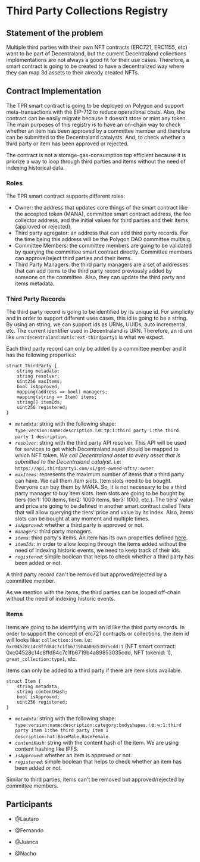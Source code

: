 # Third Party Collections Registry

## Statement of the problem

Multiple third parties with their own NFT contracts (ERC721, ERC1155, etc) want to be part of Decentraland, but the current Decentraland collections implementations are not always a good fit for their use cases. Therefore, a smart contract is going to be created to have a decentralized way where they can map 3d assets to their already created NFTs.

## Contract Implementation

The TPR smart contract is going to be deployed on Polygon and support meta-transactions with the EIP-712 to reduce operational costs. Also, the contract can be easily migrate because it doesn't store or mint any token. The main purposes of this registry is to have an on-chain way to check whether an item has been approved by a committee member and therefore can be submitted to the Decentraland catalysts. And, to check whether a third party or item has been approved or rejected.

The contract is not a storage-gas-consumption top efficient because it is priorize a way to loop through third parties and items without the need of indexing historical data.

### Roles

The TPR smart contract supports different roles:

- Owner: the address that updates core things of the smart contract like the accepted token (MANA), committee smart contract address, the fee collector address, and the initial values for third parties and their items (approved or rejected).
- Third party agregator: an address that can add third party records. For the time being this address will be the Polygon DAO committee multisig.
- Committee Members: the committee members are going to be validated by querying the committee smart contract directly. Committee members can approve/reject third parties and their items.
- Third Party Managers: the third party managers are a set of addresses that can add items to the third party record previously added by someone on the committee. Also, they can update the third party and items metadata.

### Third Party Records

The third party record is going to be identified by its unique id. For simplicity and in order to support different uses cases, this id is going to be a string. By using an string, we can support ids as URNs, UUIDs, auto incremental, etc. The current identifier used in Decentraland is URN. Therefore, an id urn like `urn:decentraland:matic:ext-thirdparty1` is what we expect.

Each third party record can only be added by a committee member and it has the following properties:

```solidity
struct ThirdParty {
    string metadata;
    string resolver;
    uint256 maxItems;
    bool isApproved;
    mapping(address => bool) managers;
    mapping(string => Item) items;
    string[] itemIds;
    uint256 registered;
}
```

- _`metadata`_: string with the following shape: `type:version:name:description`. i.e: `tp:1:third party 1:the third party 1 description`.
- _`resolver`_: string with the third party API resolver. This API will be used for services to get which Decentraland asset should be mapped to which NFT token. _We call Decentraland asset to every asset that is submitted to the Decentraland catalyst_. i.e: `https://api.thirdparty1.com/v1/get-owned-nfts/:owner`
- _`maxItems`_: represents the maximum number of items that a third party can have. We call them _item slots_. Item slots need to be bought. Everyone can buy them by MANA. So, it is not necessary to be a third party manager to buy item slots. Item slots are going to be bought by tiers (tier1: 100 items, tier2: 1000 items, tier3: 1000, etc.). The tiers' value and price are going to be defined in another smart contract called Tiers that will allow querying the tiers' price and value by its index. Also, items slots can be bought at any moment and multiple times.
- _`isApproved`_: whether a third party is approved or not.
- _`managers`_: third party managers.
- _`items`_: third party's items. An item has its own properties defined [here](#items).
- _`itemIds`_: in order to allow looping through the items added without the need of indexing historic events, we need to keep track of their ids.
- _`registered`_: simple boolean that helps to check whether a third party has been added or not.

A third party record can't be removed but approved/rejected by a committee member.

As we mention with the items, the third parties can be looped off-chain without the need of indexing historic events.

### Items

Items are going to be identifying with an id like the third party records. In order to support the concept of erc721 contracts or collections, the item id will looks like: `collection:item`. i.e: `0xc04528c14c8ffd84c7c1fb6719b4a89853035cdd:1` (NFT smart contract: 0xc04528c14c8ffd84c7c1fb6719b4a89853035cdd, NFT tokenId: 1), `great_collection:type1`, etc.

Items can only be added to a third party if there are item slots available.

```solidity
struct Item {
    string metadata;
    string contentHash;
    bool isApproved;
    uint256 registered;
}
```

- _`metadata`_: string with the following shape: `type:version:name:description:category:bodyshapes`. i.e: `w:1:third party item 1:the third party item 1 description:hat:BaseMale,BaseFemale`.
- _`contentHash`_: string with the content hash of the item. We are using content hashing like IPFS.
- _`isApproved`_: whether an item is approved or not.
- _`registered`_: simple boolean that helps to check whether an item has been added or not.

Similar to third parties, items can't be removed but approved/rejected by committee members.

## Participants

- @Lautaro

- @Fernando

- @Juanca

- @Nacho
